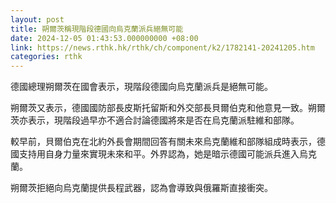 ```yaml
---
layout: post
title: 朔爾茨稱現階段德國向烏克蘭派兵絕無可能
date: 2024-12-05 01:43:53.000000000 +08:00
link: https://news.rthk.hk/rthk/ch/component/k2/1782141-20241205.htm
categories: rthk
---
```


德國總理朔爾茨在國會表示，現階段德國向烏克蘭派兵是絕無可能。

朔爾茨又表示，德國國防部長皮斯托留斯和外交部長貝爾伯克和他意見一致。朔爾茨亦表示，現階段過早亦不適合討論德國將來是否在烏克蘭派駐維和部隊。

較早前，貝爾伯克在北約外長會期間回答有關未來烏克蘭維和部隊組成時表示，德國支持用自身力量來實現未來和平。外界認為，她是暗示德國可能派兵進入烏克蘭。

朔爾茨拒絕向烏克蘭提供長程武器，認為會導致與俄羅斯直接衝突。
